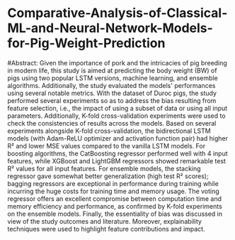 # Comparative-Analysis-of-Classical-ML-and-Neural-Network-Models-for-Pig-Weight-Prediction

#Abstract: 
Given the importance of pork and the intricacies of pig breeding in modern life, this study is aimed at predicting the body weight (BW) of pigs using two popular LSTM versions, machine learning, and ensemble algorithms. Additionally, the study evaluated the models' performances using several notable metrics. With the dataset of Duroc pigs, the study performed several experiments so as to address the bias resulting from feature selection, i.e., the impact of using a subset of data or using all input parameters. Additionally, K-fold cross-validation experiments were used to check the consistencies of results across the models. Based on several experiments alongside K-fold cross-validation, the bidirectional LSTM models (with Adam-ReLU optimizer and activation function pair) had higher R² and lower MSE values compared to the vanilla LSTM models. For boosting algorithms, the CatBoosting regressor performed well with 4 input features, while XGBoost and LightGBM regressors showed remarkable test R² values for all input features. For ensemble models, the stacking regressor gave somewhat better generalization (high test R² scores); bagging regressors are exceptional in performance during training while incurring the huge costs for training time and memory usage. The voting regressor offers an excellent compromise between computation time and memory efficiency and performance, as confirmed by K-fold experiments on the ensemble models. Finally, the essentiality of bias was discussed in view of the study outcomes and literature. Moreover, explainability techniques were used to highlight feature contributions and impact.
